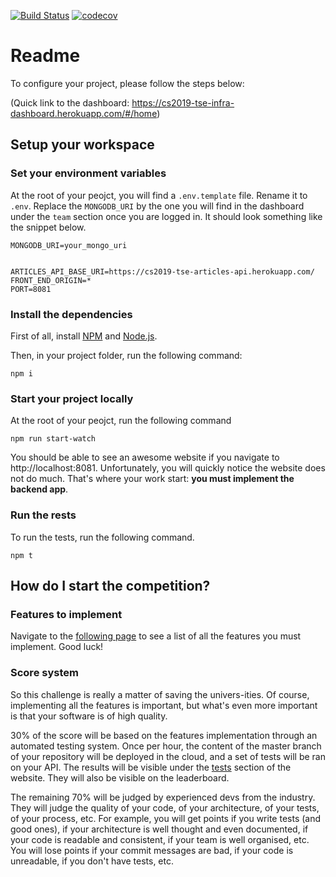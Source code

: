 [![Build Status](https://travis-ci.com/Aboisier/cs2019-McGill.svg?token=vuBsBM3yD6PMvt3zwT9s&branch=master)](https://travis-ci.com/Aboisier/cs2019-McGill)
[![codecov](https://codecov.io/gh/Aboisier/cs2019-McGill/branch/master/graph/badge.svg?token=g18rXytaS3)](https://codecov.io/gh/Aboisier/cs2019-McGill)

# Readme

To configure your project, please follow the steps below:

(Quick link to the dashboard: https://cs2019-tse-infra-dashboard.herokuapp.com/#/home)

## Setup your workspace

### Set your environment variables

At the root of your peojct, you will find a `.env.template` file. Rename it to `.env`. Replace the `MONGODB_URI` by the one you will find in the dashboard under the `team` section once you are logged in. It should look something like the snippet below.

```
MONGODB_URI=your_mongo_uri


ARTICLES_API_BASE_URI=https://cs2019-tse-articles-api.herokuapp.com/
FRONT_END_ORIGIN=*
PORT=8081
```

### Install the dependencies

First of all, install [NPM](https://www.npmjs.com/get-npm) and [Node.js](https://nodejs.org/en/download/).

Then, in your project folder, run the following command:

```
npm i
```

### Start your project locally

At the root of your peojct, run the following command

```
npm run start-watch
```

You should be able to see an awesome website if you navigate to http://localhost:8081. Unfortunately, you will quickly notice the website does not do much. That's where your work start: **you must implement the backend app**.

### Run the rests

To run the tests, run the following command.

```
npm t
```

## How do I start the competition?

### Features to implement

Navigate to the [following page](https://cs2019-tse-infra-dashboard.herokuapp.com/#/tasks) to see a list of all the features you must implement. Good luck!

### Score system

So this challenge is really a matter of saving the univers-ities. Of course, implementing all the features is important, but what's even more important is that your software is of high quality. 

30% of the score will be based on the features implementation through an automated testing system. Once per hour, the content of the master branch of your repository will be deployed in the cloud, and a set of tests will be ran on your API. The results will be visible under the [tests](https://cs2019-tse-infra-dashboard.herokuapp.com/#/team) section of the website. They will also be visible on the leaderboard.

The remaining 70% will be judged by experienced devs from the industry. They will judge the quality of your code, of your architecture, of your tests, of your process, etc. For example, you will get points if you write tests (and good ones), if your architecture is well thought and even documented, if your code is readable and consistent, if your team is well organised, etc. You will lose points if your commit messages are bad, if your code is unreadable, if you don't have tests, etc.
